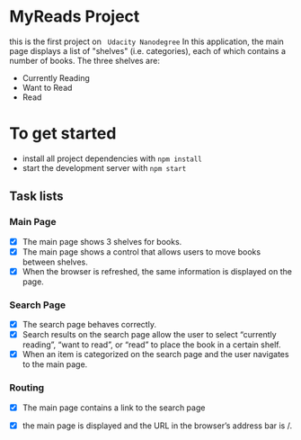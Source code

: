 # MyReads Project
 this is the first project on ``` Udacity Nanodegree```
In this application, the main page displays a list of "shelves" (i.e. categories), each of which contains a number of books. The three shelves are:

* Currently Reading
* Want to Read
* Read

# To get started 

* install all project dependencies with `npm install`
* start the development server with `npm start`


## Task lists 
### Main Page

- [x] The main page shows 3 shelves for books.
- [x] The main page shows a control that allows users to move books between shelves.
- [x] When the browser is refreshed, the same information is displayed on the page.
### Search Page

- [x] The search page behaves correctly.
- [x] Search results on the search page allow the user to select “currently reading”, “want to read”, or “read” to place the book in a certain shelf.
- [x] When an item is categorized on the search page and the user navigates to the main page.
### Routing

- [x] The main page contains a link to the search page
- [x] the main page is displayed and the URL in the browser’s address bar is /.

